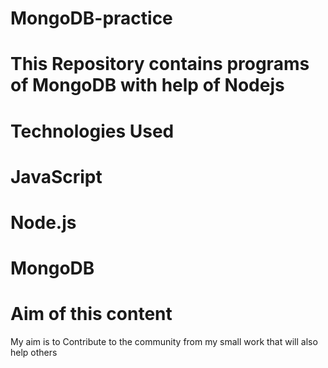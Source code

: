 # MongoDB-practice
# This Repository contains programs of MongoDB with help of Nodejs

# Technologies Used
# JavaScript
# Node.js
# MongoDB

# Aim of this content
My aim is to Contribute to the community from my small work that will also help others